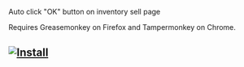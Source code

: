 Auto click "OK" button on inventory sell page

Requires Greasemonkey on Firefox and Tampermonkey on Chrome.

## [![Install](https://i.imgur.com/hKHfyWz.png)](https://github.com/Nikromes/Steam-sell-OK-button-clicker/raw/main/Steam_sell_OK_button_clicker.user.js)